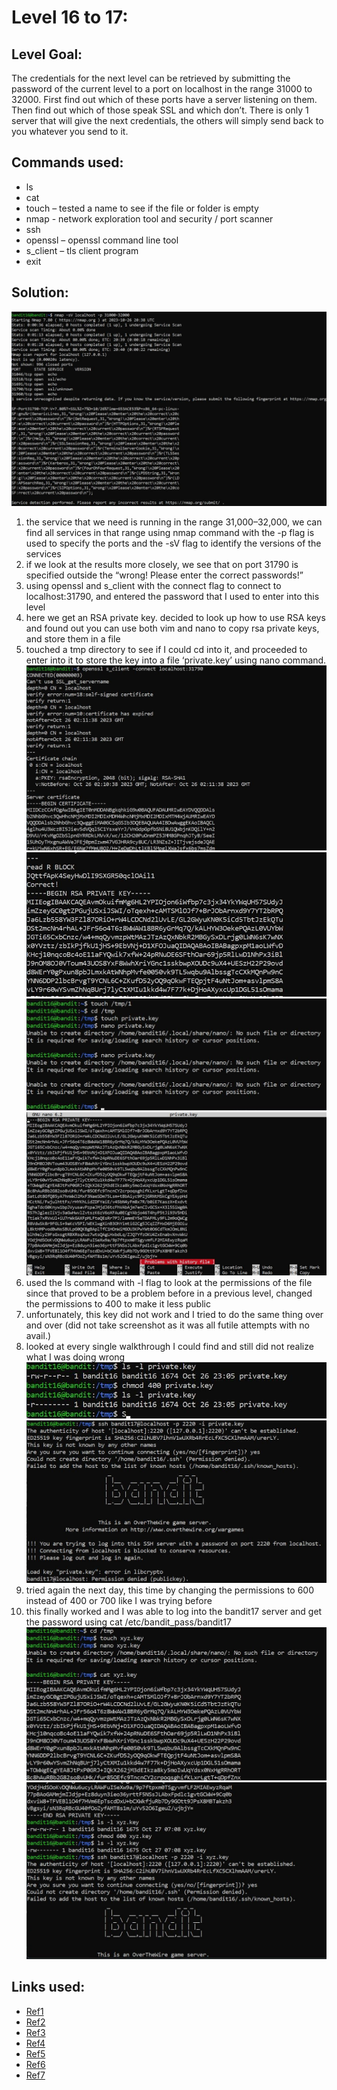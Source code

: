 # Level 16 to 17:
## Level Goal:
The credentials for the next level can be retrieved by submitting the password of the current level to a port on localhost in the range 31000 to 32000. First find out which of these ports have a server listening on them. Then find out which of those speak SSL and which don’t. There is only 1 server that will give the next credentials, the others will simply send back to you whatever you send to it.

## Commands used:
- ls
- cat
- touch – tested a name to see if the file or folder is empty
- nmap - network exploration tool and security / port scanner
- ssh
- openssl – openssl command line tool
- s_client – tls client program
- exit

## Solution:
![](./images/16a.jpg)
1. the service that we need is running in the range 31,000–32,000, we can find all services in that range using nmap command with the -p flag is used to specify the ports and the -sV flag to identify the versions of the services
2. if we look at the results more closely, we see that on port 31790 is specified outside the “wrong! Please enter the correct passwords!”
3. using openssl and s_client with the connect flag to connect to localhost:31790, and entered the password that I used to enter into this level
4. here we get an RSA private key. decided to look up how to use RSA keys and found out you can use both vim and nano to copy rsa private keys, and store them in a file
5. touched a tmp directory to see if I could cd into it, and proceeded to enter into it to store the key into a file ‘private.key’ using nano command.
![](./images/16b.jpg)
![](./images/16c.jpg)
![](./images/16d.jpg)
![](./images/16e.jpg)
6. used the ls command with -l flag to look at the permissions of the file since that proved to be a problem before in a previous level, changed the permissions to 400 to make it less public
7. unfortunately, this key did not work and I tried to do the same thing over and over (did not take screenshot as it was all futile attempts with no avail.)
8. looked at every single walkthrough I could find and still did not realize what I was doing wrong
![](./images/16f.jpg)
![](./images/16g.jpg)
9. tried again the next day, this time by changing the permissions to 600 instead of 400 or 700 like I was trying before
10. this finally worked and I was able to log into the bandit17 server and get the password using cat /etc/bandit_pass/bandit17
![](./images/16h.jpg)
![](./images/16i.jpg)

## Links used:
- [Ref1](https://youtu.be/CQ14LbpQofQ?si=P7MfWw7ADitZ4udo)
- [Ref2](https://stackoverflow.com/questions/75935815/stuck-on-16-17-level-of-overthewire-bandit-game)
- [Ref3](https://en.wikipedia.org/wiki/Port_scanner)
- [Ref4](https://www.ssldragon.com/blog/what-is-openssl/)
- [Ref5](https://www.geeksforgeeks.org/practical-uses-of-openssl-command-in-linux/)
- [Ref6](https://www.geeksforgeeks.org/nmap-command-in-linux-with-examples/)
- [Ref7](https://www.openssl.org/docs/man1.1.1/man1/openssl-s_client.html#:~:text=The%20s_client%20command%20implements%20a,diagnostic%20tool%20for%20SSL%20servers)
